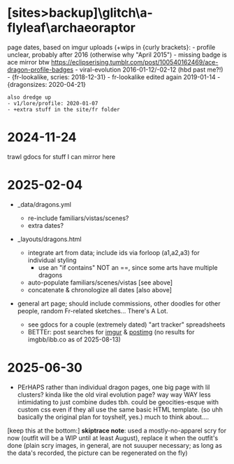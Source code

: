 # [sites>backup]\glitch\a-flyleaf\archaeoraptor
page dates, based on imgur uploads (+wips in {curly brackets}:
	- profile unclear, probably after 2016 (otherwise why "April 2015")
		- missing badge is ace mirror btw https://eclipserising.tumblr.com/post/100540162469/ace-dragon-profile-badges
	- viral-evolution 2016-01-12/-02-12 (hbd past me?!)
	- {fr-lookalike, scries: 2018-12-31}
		- fr-lookalike edited again 2019-01-14
	- {dragonsizes: 2020-04-21}

	also dredge up
	- v1/lore/profile: 2020-01-07
	- +extra stuff in the site/fr folder

# 2024-11-24
trawl gdocs for stuff I can mirror here

# 2025-02-04
- _data/dragons.yml
	- re-include familiars/vistas/scenes?
	- extra dates?
- _layouts/dragons.html
	- integrate art from data; include ids via forloop (a1,a2,a3) for individual styling
		- use an "if contains" NOT an ==, since some arts have multiple dragons
	- auto-populate familiars/scenes/vistas [see above]
	- concatenate & chronologize all dates [also above]

- general art page; should include commissions, other doodles for other people, random Fr-related sketches... There's A Lot.
	- see gdocs for a couple (extremely dated) "art tracker" spreadsheets
	- BETTEr: post searches for [imgur](https://www1.flightrising.com/search/forums?term=i.imgur.com&poster=Archaeoraptor&topicid=&forum=&when=0&sort=recent&submit=Search+Forums) & [postimg](https://www1.flightrising.com/search/forums?term=i.postimg.cc&poster=Archaeoraptor&topicid=&forum=&when=0&sort=recent&submit=Search+Forums) (no results for imgbb/ibb.co as of 2025-08-13)

# 2025-06-30
- PErHAPS rather than individual dragon pages, one big page with lil clusters? kinda like the old viral evolution page? way way WAY less intimidating to just combine dudes tbh. could be geocities-esque with custom css even if they all use the same basic HTML template. (so uhh basically the original plan for toyshelf, yes.) much to think about....


[keep this at the bottom:]
**skiptrace note**: used a mostly-no-apparel scry for now (outfit will be a WIP until at least August), replace it when the outfit's done
	(plain scry images, in general, are not suuuper necessary; as long as the data's recorded, the picture can be regenerated on the fly)